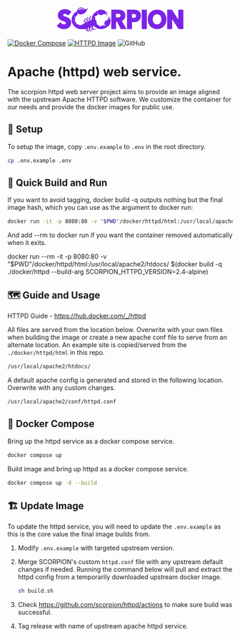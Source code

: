 <p align="center"><img src="https://raw.githubusercontent.com/scorpion/httpd/main/.github/images/scorpion.svg" alt="Scorpion Logo" height="55px"/></p>

[![Docker Compose](https://github.com/scorpion/httpd/actions/workflows/compose-test.yaml/badge.svg)](https://github.com/scorpion/httpd/actions/workflows/compose-test.yaml)
[![HTTPD Image](https://github.com/scorpion/httpd/actions/workflows/httpd.yaml/badge.svg)](https://github.com/scorpion/httpd/actions/workflows/httpd.yaml)
![GitHub](https://img.shields.io/github/license/scorpion/httpd?logo=apache&color=blue)

# Apache (httpd) web service.

The scorpion httpd web server project aims to provide an image aligned with the upstream Apache HTTPD software. We customize the container for our needs and provide the docker images for public use.

## 🎒 Setup

To setup the image, copy `.env.example` to `.env` in the root directory.

```bash
cp .env.example .env
```

## 🚀 Quick Build and Run

If you want to avoid tagging, docker build -q outputs nothing but the final image hash, which you can use as the argument to docker run:

```bash
docker run -it -p 8080:80 -v "$PWD"/docker/httpd/html:/usr/local/apache2/htdocs/ $(docker build -q ./docker/httpd --build-arg SCORPION_HTTPD_VERSION=2.4-alpine)
```

And add --rm to docker run if you want the container removed automatically when it exits.

docker run --rm -it -p 8080:80 -v "$PWD"/docker/httpd/html:/usr/local/apache2/htdocs/ $(docker build -q ./docker/httpd --build-arg SCORPION_HTTPD_VERSION=2.4-alpine)

## 🗺️ Guide and Usage

HTTPD Guide - https://hub.docker.com/_/httpd

All files are served from the location below. Overwrite with your own files when building the image or create a new apache conf file to serve from an alternate location. An example site is copied/served from the `./docker/httpd/html` in this repo.

```bash
/usr/local/apache2/htdocs/
```

A default apache config is generated and stored in the following location. Overwrite with any custom changes.

```bash
/usr/local/apache2/conf/httpd.conf
```

## 🐳 Docker Compose

Bring up the httpd service as a docker compose service.

```bash
docker compose up
```

Build image and bring up httpd as a docker compose service.

```bash
docker compose up -d --build
```

## 🏗️ Update Image

To update the httpd service, you will need to update the `.env.example` as this is the core value the final image builds from.

1. Modify `.env.example` with targeted upstream version.
2. Merge SCORPION's custom `httpd.conf` file with any upstream default changes if needed. Running the command below will pull and extract the httpd config from a temporarily downloaded upstream docker image.

    ```bash
    sh build.sh
    ```

3. Check https://github.com/scorpion/httpd/actions to make sure build was successful.
4. Tag release with name of upstream apache httpd service.
